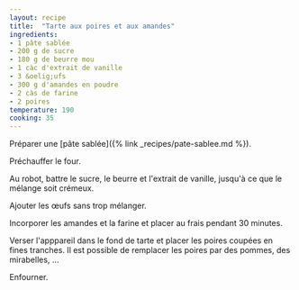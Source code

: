 ```yaml
---
layout: recipe
title:  "Tarte aux poires et aux amandes"
ingredients:
- 1 pâte sablée
- 200 g de sucre
- 180 g de beurre mou
- 1 càc d'extrait de vanille
- 3 &oelig;ufs
- 300 g d'amandes en poudre
- 2 càs de farine
- 2 poires
temperature: 190
cooking: 35
---
```


Préparer une [pâte sablée]({% link _recipes/pate-sablee.md %}).

Préchauffer le four.

Au robot, battre le sucre, le beurre et l'extrait de vanille, jusqu'à ce que le mélange soit crémeux.

Ajouter les &oelig;ufs sans trop mélanger.

Incorporer les amandes et la farine et placer au frais pendant 30 minutes.

Verser l'apppareil dans le fond de tarte et placer les poires coupées en fines tranches. 
Il est possible de remplacer les poires par des pommes, des mirabelles, ...

Enfourner.
